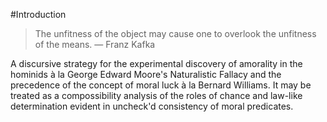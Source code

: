 #Introduction

> The unfitness of the object may cause one to overlook the unfitness of the means.
> &mdash; Franz Kafka

A discursive strategy for the experimental discovery of amorality in the hominids à la George Edward Moore's Naturalistic Fallacy and the precedence of the concept of moral luck à la Bernard Williams. It may be treated as a compossibility analysis of the roles of chance and law-like determination evident in uncheck'd consistency of moral predicates.
